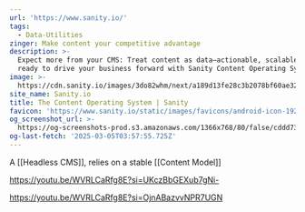 ```yaml
---
url: 'https://www.sanity.io/'
tags:
  - Data-Utilities
zinger: Make content your competitive advantage
description: >-
  Expect more from your CMS: Treat content as data—actionable, scalable, and
  ready to drive your business forward with Sanity Content Operating System.
image: >-
  https://cdn.sanity.io/images/3do82whm/next/a189d13fe28c3b2078bf60ae32e12ba7bb9c14fb-1200x630.png
site_name: Sanity.io
title: The Content Operating System | Sanity
favicon: 'https://www.sanity.io/static/images/favicons/android-icon-192x192.png'
og_screenshot_url: >-
  https://og-screenshots-prod.s3.amazonaws.com/1366x768/80/false/cddd7325109c196289c1b7cd71cdd34e14e7223e5a424507066a0c4549be3114.jpeg
og-last-fetch: '2025-03-05T03:57:55.725Z'
---
```



A [[Headless CMS]],  relies on a stable [[Content Model]]


https://youtu.be/WVRLCaRfg8E?si=UKczBbGEXub7gNi-

https://youtu.be/WVRLCaRfg8E?si=OjnABazvvNPR7UGN
